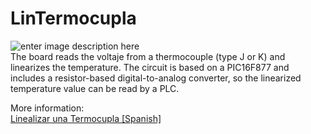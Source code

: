 # LinTermocupla

![enter image description here](https://i2.wp.com/palmacas.com/wp-content/uploads/post50_1.jpg?resize=1536,1152&ssl=1)\
The board reads the voltaje from a thermocouple (type J or K) and linearizes the temperature. The circuit is based on a PIC16F877 and includes a resistor-based digital-to-analog converter, so the linearized temperature value can be read by a PLC.

More information:\
[Linealizar una Termocupla [Spanish]](https://palmacas.com/linealizar-una-termocupla/)
